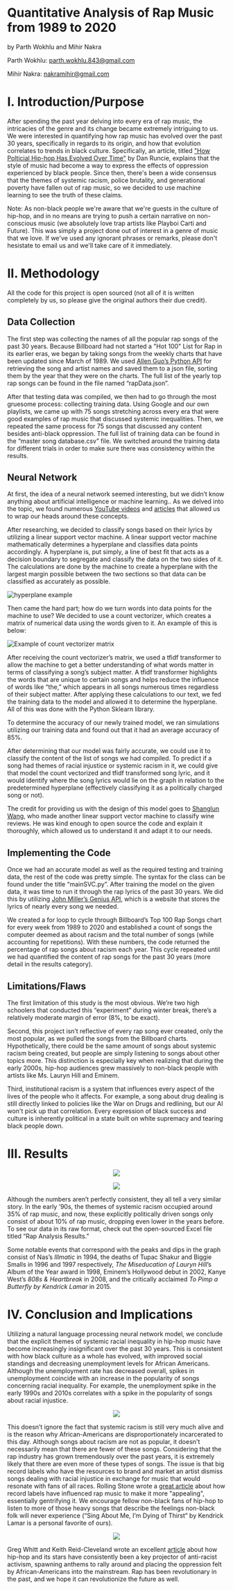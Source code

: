 # Quantitative Analysis of Rap Music from 1989 to 2020

by Parth Wokhlu and Mihir Nakra 

Parth Wokhlu: parth.wokhlu.843@gmail.com

Mihir Nakra: nakramihir@gmail.com

# I. Introduction/Purpose

After spending the past year delving into every era of rap music, the intricacies of the genre and its change became extremely intriguing to us. We were interested in quantifying how rap music has evolved over the past 30 years, specifically in regards to its origin, and how that evolution correlates to trends in black culture. Specifically, an article, titled ["How Polticial Hip-hop Has Evolved Over Time"](https://trapital.co/2019/08/28/how-political-hip-hop-has-evolved-over-time/) by Dan Runcie, explains that the style of music had become a way to express the effects of oppression experienced by black people. Since then, there's been a wide consensus that the themes of systemic racism, police brutality, and generational poverty have fallen out of rap music, so we decided to use machine learning to see the truth of these claims.

Note: As non-black people we're aware that we're guests in the culture of hip-hop, and in no means are trying to push a certain narrative on non-conscious music (we absolutely love trap artists like Playboi Carti and Future). This was simply a project done out of interest in a genre of music that we love. If we've used any ignorant phrases or remarks, please don't hesistate to email us and we'll take care of it immediately. 

# II. Methodology

All the code for this project is open sourced (not all of it is written completely by us, so please give the original authors their due credit). 

## Data Collection
The first step was collecting the names of all the popular rap songs of the past 30 years. Because Billboard had not started a "Hot 100" List for Rap in its earlier eras, we began by taking songs from the weekly charts that have been updated since March of 1989. We used [Allen Guo’s Python API](https://github.com/guoguo12/billboard-charts) for retrieving the song and artist names and saved them to a json file, sorting them by the year that they were on the charts. The full list of the yearly top rap songs can be found in the file named “rapData.json”. 

After that testing data was compiled, we then had to go through the most gruesome process: collecting training data. Using Google and our own playlists, we came up with 75 songs stretching across every era that were good examples of rap music that discussed systemic inequalities. Then, we repeated the same process for 75 songs that discussed any content besides anti-black oppression. The full list of training data can be found in the “master song database.csv” file. We switched around the training data for different trials in order to make sure there was consistency within the results. 

## Neural Network
At first, the idea of a neural network seemed interesting, but we didn’t know anything about artificial intelligence or machine learning.. As we delved into the topic, we found numerous [YouTube videos](https://www.youtube.com/watch?v=aircAruvnKk&feature=youtu.be) and [articles](https://news.codecademy.com/taylor-swift-lyrics-machine-learning/) that allowed us to wrap our heads around these concepts. 

After researching, we decided to classify songs based on their lyrics by utilizing a linear support vector machine. A linear support vector machine mathematically determines a hyperplane and classifies data points accordingly. A hyperplane is, put simply, a line of best fit that acts as a decision boundary to segregate and classify the data on the two sides of it. The calculations are done by the machine to create a hyperplane with the largest margin possible between the two sections so that data can be classified as accurately as possible.

![hyperplane example](https://randlow.github.io/images/ml/svm_hyperplane.png)

Then came the hard part; how do we turn words into data points for the machine to use? We decided to use a count vectorizer, which creates a matrix of numerical data using the words given to it. An example of this is below:

![Example of count vectorizer matrix](https://kavita-ganesan.com/wp-content/uploads/how-hashingvectorizer-works.png)

After receiving the count vectorizer’s matrix, we used a tfidf transformer to allow the machine to get a better understanding of what words matter in terms of classifying a song’s subject matter. A tfidf transformer highlights the words that are unique to certain songs and helps reduce the influence of words like “the,” which appears in all songs numerous times regardless of their subject matter. After applying these calculations to our text, we fed the training data to the model and allowed it to determine the hyperplane. All of this was done with the Python Sklearn library.

To determine the accuracy of our newly trained model, we ran simulations utilizing our training data and found out that it had an average accuracy of 85%.

After determining that our model was fairly accurate, we could use it to classify the content of the list of songs we had compiled. To predict if a song had themes of racial injustice or systemic racism in it, we could give that model the count vectorized and tfidf transformed song lyric, and it would identify where the song lyrics would lie on the graph in relation to the predetermined hyperplane (effectively classifying it as a politically charged song or not).

The credit for providing us with the design of this model goes to [Shanglun Wang](https://www.toptal.com/machine-learning/nlp-tutorial-text-classification), who made another linear support vector machine to classify wine reviews. He was kind enough to open source the code and explain it thoroughly, which allowed us to understand it and adapt it to our needs.


## Implementing the Code
Once we had an accurate model as well as the required testing and training data, the rest of the code was pretty simple. The syntax for the class can be found under the title “mainSVC.py”. After training the model on the given data, it was time to run it through the rap lyrics of the past 30 years.  We did this by utilizing [John Miller’s Genius API](https://github.com/johnwmillr/LyricsGenius), which is a website that stores the lyrics of nearly every song we needed. 

We created a for loop to cycle through Billboard’s Top 100 Rap Songs chart for every week from 1989 to 2020 and established a count of songs the computer deemed as about racism and the total number of songs (while accounting for repetitions). With these numbers, the code returned the percentage of rap songs about racism each year. This cycle repeated until we had quantified the content of rap songs for the past 30 years (more detail in the results category).

## Limitations/Flaws
The first limitation of this study is the most obvious. We’re two high schoolers that conducted this “experiment” during winter break, there’s a relatively moderate margin of error (8%, to be exact).

Second, this project isn’t reflective of every rap song ever created, only the most popular, as we pulled the songs from the Billboard charts. Hypothetically, there could be the same amount of songs about systemic racism being created, but people are simply listening to songs about other topics more. This distinction is especially key when realizing that during the early 2000s, hip-hop audiences grew massively to non-black people with artists like Ms. Lauryn Hill and Eminem.

Third, institutional racism is a system that influences every aspect of the lives of the people who it affects. For example, a song about drug dealing is still directly linked to policies like the War on Drugs and redlining, but our AI won't pick up that correlation. Every expression of black success and culture is inherently political in a state built on white supremacy and tearing black people down.

# III. Results
<p align="center">
  <img src="https://github.com/fatlips222/Quantiative-Analysis-of-Rap-Music-from-1989-to-2020/blob/main/Results/Evolution%20of%20Rap%20(Graph%201).png">
</p>
<p align="center">
  <img src="https://github.com/fatlips222/Quantiative-Analysis-of-Rap-Music-from-1989-to-2020/blob/main/Results/Evolution%20of%20Rap%20(Avg.%20Trendline%2C%20Graph%202).png">
</p>

Although the numbers aren’t perfectly consistent, they all tell a very similar story. In the early ’90s, the themes of systemic racism occupied around 35% of rap music, and now, these explicitly politically driven songs only consist of about 10% of rap music, dropping even lower in the years before. To see our data in its raw format, check out the open-sourced Excel file titled “Rap Analysis Results.”

Some notable events that correspond with the peaks and dips in the graph consist of Nas’s *Illmatic* in 1994, the deaths of Tupac Shakur and Biggie Smalls in 1996 and 1997 respectively, *The Miseducation of Lauryn Hill*’s Album of the Year award in 1998, Eminem’s Hollywood debut in 2002, Kanye West’s *808s & Heartbreak* in 2008, and the critically acclaimed *To Pimp a Butterfly by Kendrick Lamar* in 2015.

# IV. Conclusion and Implications 
Utilizing a natural language processing neural network model, we conclude that the explicit themes of systemic racial inequality in hip-hop music have become increasingly insignificant over the past 30 years. This is consistent with how black culture as a whole has evolved, with improved social standings and decreasing unemployment levels for African Americans. Although the unemployment rate has decreased overall, spikes in unemployment coincide with an increase in the popularity of songs concerning racial inequality. For example, the unemployment spike in the early 1990s and 2010s correlates with a spike in the popularity of songs about racial injustice.
 
<p align="center">
  <img src="https://i.imgur.com/p7XZQTa.png">
</p>

This doesn’t ignore the fact that systemic racism is still very much alive and is the reason why African-Americans are disproportionately incarcerated to this day. Although songs about racism are not as popular, it doesn't necessarily mean that there are fewer of these songs. Considering that the rap industry has grown tremendously over the past years, it is extremely likely that there are even more of these types of songs. The issue is that big record labels who have the resources to brand and market an artist dismiss songs dealing with racial injustice in exchange for music that would resonate with fans of all races. Rolling Stone wrote a [great article](https://www.rollingstone.com/music/music-features/music-industry-racism-1010001/) about how record labels have influenced rap music to make it more "appealing", essentially gentrifying it. We encourage fellow non-black fans of hip-hop to listen to more of those heavy songs that describe the feelings non-black folk will never experience (“Sing About Me, I’m Dying of Thirst” by Kendrick Lamar is a personal favorite of ours).

<p align="center">
  <img src="https://www.pewresearch.org/wp-content/uploads/2014/07/incarceration1.jpg">
</p>

Greg Whitt and Keith Reid-Cleveland wrote an excellent [article](https://uproxx.com/music/hip-hop-social-justice-intersection/) about how hip-hop and its stars have consistently been a key projector of anti-racist activism, spawning anthems to rally around and placing the oppression felt by African-Americans into the mainstream. Rap has been revolutionary in the past, and we hope it can revolutionize the future as well.








